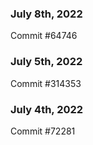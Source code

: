 ### July 8th, 2022

Commit #64746

### July 5th, 2022

Commit #314353


### July 4th, 2022

Commit #72281
